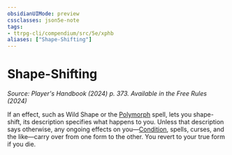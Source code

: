 ```yaml
---
obsidianUIMode: preview
cssclasses: json5e-note
tags:
- ttrpg-cli/compendium/src/5e/xphb
aliases: ["Shape-Shifting"]
---
```

# Shape-Shifting
*Source: Player's Handbook (2024) p. 373. Available in the Free Rules (2024)* 

If an effect, such as Wild Shape or the [Polymorph](3-Mechanics/CLI/spells/polymorph-xphb.md) spell, lets you shape-shift, its description specifies what happens to you. Unless that description says otherwise, any ongoing effects on you—[Condition](3-Mechanics/CLI/rules/variant-rules/condition-xphb.md), spells, curses, and the like—carry over from one form to the other. You revert to your true form if you die.